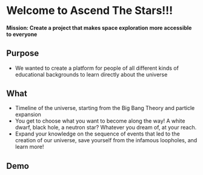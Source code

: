 # Welcome to Ascend The Stars!!!

#### Mission: Create a project that makes space exploration more accessible to everyone

## Purpose
- We wanted to create a platform for people of all different kinds of educational backgrounds to learn directly about the universe

## What
- Timeline of the universe, starting from the Big Bang Theory and particle expansion
- You get to choose what you want to become along the way! A white dwarf, black hole, a neutron star? Whatever you dream of, at your reach.
- Expand your knowledge on the sequence of events that led to the creation of our universe, save yourself from the infamous loopholes, and learn more!

## Demo
